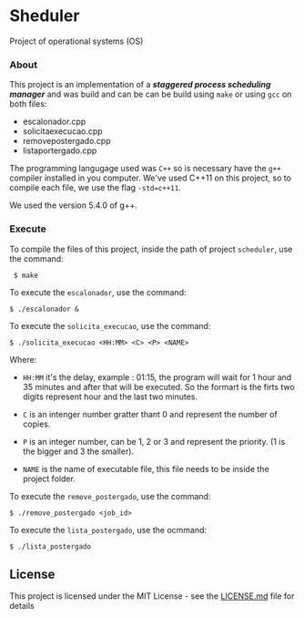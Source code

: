 # Sheduler
Project of operational systems (OS)

### About
This project is an implementation of a ***staggered process scheduling manager*** and was build and can be can be build using `make` or using `gcc` on both files:
- escalonador.cpp
- solicitaexecucao.cpp
- removepostergado.cpp
- listaportergado.cpp

The programming langugage used was `C++` so is necessary have the `g++` compiler installed in you computer. We've used C++11 on this project, so to compile each file, we use the flag `-std=c++11`.

We used the version 5.4.0 of g++.

### Execute

To compile the files of this project, inside the path of project `scheduler`, use the command:
```
 $ make
```

To execute the `escalonador`, use the command:
```
$ ./escalonador &
```

To execute the `solicita_execucao`, use the command:
```
$ ./solicita_execucao <HH:MM> <C> <P> <NAME>
```
Where:

- `HH:MM` it's the delay, example : 01:15, the program will wait for 1 hour and 35 minutes and after that will be executed. So the formart is the firts two digits represent hour and the last two minutes.

- `C` is an intenger number gratter thant 0 and represent the number of copies.

- `P` is an integer number, can be 1, 2 or 3 and represent the priority. (1 is the bigger and 3 the smaller).

- `NAME` is the name of executable file, this file needs to be inside the project folder.


To execute the `remove_postergado`, use the command:
```
$ ./remove_postergado <job_id>
```

To execute the `lista_postergado`, use the ocmmand:
```
$ ./lista_postergado
```



## License

This project is licensed under the MIT License - see the [LICENSE.md](https://github.com/gabrielpereirapinheiro/scheduler/blob/master/LICENSE) file for details


